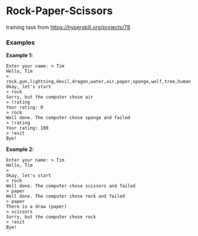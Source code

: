 # Rock-Paper-Scissors
training task from https://hyperskill.org/projects/78

### Examples

<p><strong>Example 1:</strong></p>

<pre><code class="language-no-highlight">Enter your name: &gt; Tim
Hello, Tim
&gt; rock,gun,lightning,devil,dragon,water,air,paper,sponge,wolf,tree,human,snake,scissors,fire
Okay, let's start
&gt; rock
Sorry, but the computer chose air
&gt; !rating
Your rating: 0
&gt; rock
Well done. The computer chose sponge and failed
&gt; !rating
Your rating: 100
&gt; !exit
Bye!</code></pre>

<p><strong>Example 2: </strong></p>

<pre><code class="language-no-highlight">Enter your name: &gt; Tim
Hello, Tim
&gt; 
Okay, let's start
&gt; rock
Well done. The computer chose scissors and failed
&gt; paper
Well done. The computer chose rock and failed
&gt; paper
There is a draw (paper)
&gt; scissors
Sorry, but the computer chose rock
&gt; !exit
Bye!</code></pre>
